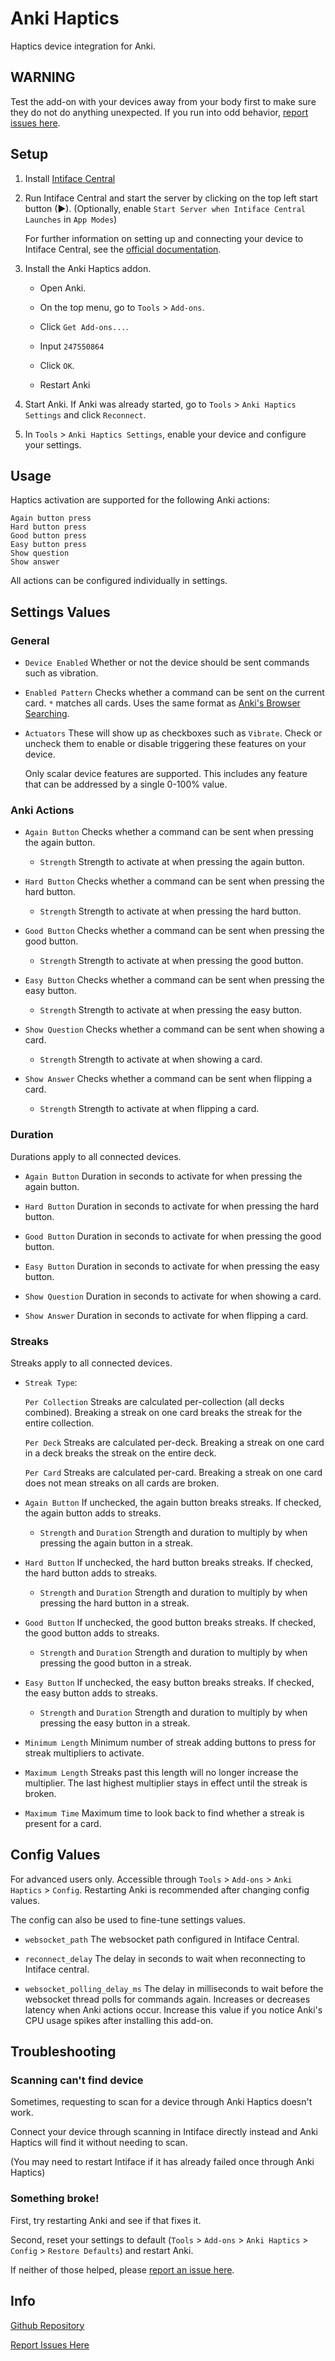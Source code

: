 # Anki Haptics

Haptics device integration for Anki.

## WARNING

Test the add-on with your devices away from your body first to make sure they do not do anything unexpected. If you run into odd behavior, [report issues here](https://github.com/Kuuuube/ankihaptics/issues).

## Setup

1. Install [Intiface Central](https://intiface.com/central/)

2. Run Intiface Central and start the server by clicking on the top left start button (▶). (Optionally, enable `Start Server when Intiface Central Launches` in `App Modes`)

    For further information on setting up and connecting your device to Intiface Central, see the [official documentation](https://docs.intiface.com/docs/intiface-central/quickstart).

3. Install the Anki Haptics addon.

    - Open Anki.

    - On the top menu, go to `Tools` > `Add-ons`.

    - Click `Get Add-ons...`.

    - Input `247550864`

    - Click `OK`.

    - Restart Anki

4. Start Anki. If Anki was already started, go to `Tools` > `Anki Haptics Settings` and click `Reconnect`.

5. In `Tools` > `Anki Haptics Settings`, enable your device and configure your settings.

## Usage

Haptics activation are supported for the following Anki actions:

```
Again button press
Hard button press
Good button press
Easy button press
Show question
Show answer
```

All actions can be configured individually in settings.

## Settings Values

### General

- `Device Enabled` Whether or not the device should be sent commands such as vibration.

- `Enabled Pattern` Checks whether a command can be sent on the current card. `*` matches all cards. Uses the same format as [Anki's Browser Searching](https://docs.ankiweb.net/searching.html).

- `Actuators` These will show up as checkboxes such as `Vibrate`. Check or uncheck them to enable or disable triggering these features on your device.

    Only scalar device features are supported. This includes any feature that can be addressed by a single 0-100% value.

### Anki Actions

- `Again Button` Checks whether a command can be sent when pressing the again button.

    - `Strength` Strength to activate at when pressing the again button.

- `Hard Button` Checks whether a command can be sent when pressing the hard button.

    - `Strength` Strength to activate at when pressing the hard button.

- `Good Button` Checks whether a command can be sent when pressing the good button.

    - `Strength` Strength to activate at when pressing the good button.

- `Easy Button` Checks whether a command can be sent when pressing the easy button.

    - `Strength` Strength to activate at when pressing the easy button.

- `Show Question` Checks whether a command can be sent when showing a card.

    - `Strength` Strength to activate at when showing a card.

- `Show Answer` Checks whether a command can be sent when flipping a card.

    - `Strength` Strength to activate at when flipping a card.

### Duration

Durations apply to all connected devices.

- `Again Button` Duration in seconds to activate for when pressing the again button.

- `Hard Button` Duration in seconds to activate for when pressing the hard button.

- `Good Button` Duration in seconds to activate for when pressing the good button.

- `Easy Button` Duration in seconds to activate for when pressing the easy button.

- `Show Question` Duration in seconds to activate for when showing a card.

- `Show Answer` Duration in seconds to activate for when flipping a card.

### Streaks

Streaks apply to all connected devices.

- `Streak Type`:

    `Per Collection` Streaks are calculated per-collection (all decks combined). Breaking a streak on one card breaks the streak for the entire collection.

    `Per Deck` Streaks are calculated per-deck. Breaking a streak on one card in a deck breaks the streak on the entire deck.

    `Per Card` Streaks are calculated per-card. Breaking a streak on one card does not mean streaks on all cards are broken.

- `Again Button` If unchecked, the again button breaks streaks. If checked, the again button adds to streaks.

    - `Strength` and `Duration` Strength and duration to multiply by when pressing the again button in a streak.

- `Hard Button` If unchecked, the hard button breaks streaks. If checked, the hard button adds to streaks.

    - `Strength` and `Duration` Strength and duration to multiply by when pressing the hard button in a streak.

- `Good Button` If unchecked, the good button breaks streaks. If checked, the good button adds to streaks.

    - `Strength` and `Duration` Strength and duration to multiply by when pressing the good button in a streak.

- `Easy Button` If unchecked, the easy button breaks streaks. If checked, the easy button adds to streaks.

    - `Strength` and `Duration` Strength and duration to multiply by when pressing the easy button in a streak.

- `Minimum Length` Minimum number of streak adding buttons to press for streak multipliers to activate.

- `Maximum Length` Streaks past this length will no longer increase the multiplier. The last highest multiplier stays in effect until the streak is broken.

- `Maximum Time` Maximum time to look back to find whether a streak is present for a card.

## Config Values

For advanced users only. Accessible through `Tools` > `Add-ons` > `Anki Haptics` > `Config`. Restarting Anki is recommended after changing config values.

The config can also be used to fine-tune settings values.

- `websocket_path` The websocket path configured in Intiface Central.

- `reconnect_delay` The delay in seconds to wait when reconnecting to Intiface central.

- `websocket_polling_delay_ms` The delay in milliseconds to wait before the websocket thread polls for commands again. Increases or decreases latency when Anki actions occur. Increase this value if you notice Anki's CPU usage spikes after installing this add-on.

## Troubleshooting

### Scanning can't find device

Sometimes, requesting to scan for a device through Anki Haptics doesn't work.

Connect your device through scanning in Intiface directly instead and Anki Haptics will find it without needing to scan.

(You may need to restart Intiface if it has already failed once through Anki Haptics)

### Something broke!

First, try restarting Anki and see if that fixes it.

Second, reset your settings to default (`Tools` > `Add-ons` > `Anki Haptics` > `Config` > `Restore Defaults`) and restart Anki.

If neither of those helped, please [report an issue here](https://github.com/Kuuuube/ankihaptics/issues).

## Info

[Github Repository](https://github.com/Kuuuube/ankihaptics)

[Report Issues Here](https://github.com/Kuuuube/ankihaptics/issues)
